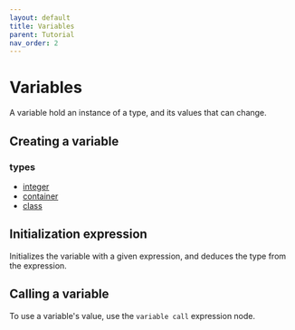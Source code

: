 ```yaml
---
layout: default
title: Variables
parent: Tutorial
nav_order: 2
---
```


# Variables

A variable hold an instance of a type, and its values that can change.

## Creating a variable

### types

- [integer](../integer)  
- [container](../containers)
- [class](../classes)

## Initialization expression

Initializes the variable with a given expression, and deduces the type from the expression.

## Calling a variable

To use a variable's value, use the `variable call` expression node.